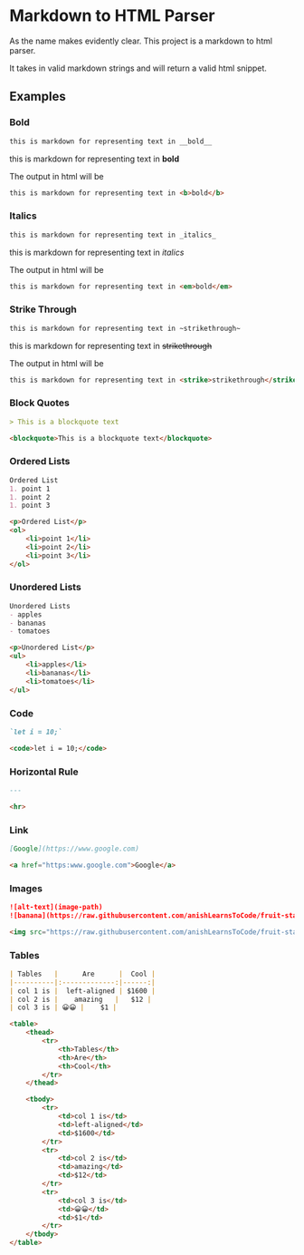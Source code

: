 # Markdown to HTML Parser

As the name makes evidently clear. This project is a markdown to html parser.

It takes in valid markdown strings and will return a valid html snippet.

## Examples

### Bold
```markdown
this is markdown for representing text in __bold__
``` 
this is markdown for representing text in __bold__

The output in html will be 
```html
this is markdown for representing text in <b>bold</b>
```

### Italics
```markdown
this is markdown for representing text in _italics_
``` 
this is markdown for representing text in _italics_

The output in html will be 
```html
this is markdown for representing text in <em>bold</em>
```

### Strike Through
```markdown
this is markdown for representing text in ~strikethrough~
``` 
this is markdown for representing text in ~~strikethrough~~

The output in html will be 
```html
this is markdown for representing text in <strike>strikethrough</strike>
```

### Block Quotes
```markdown
> This is a blockquote text
```

```html
<blockquote>This is a blockquote text</blockquote>
```

### Ordered Lists
```markdown
Ordered List
1. point 1
1. point 2
1. point 3
```

```html
<p>Ordered List</p>
<ol>
    <li>point 1</li>
    <li>point 2</li>
    <li>point 3</li>
</ol>
```

### Unordered Lists
```markdown
Unordered Lists
- apples
- bananas
- tomatoes
```

```html
<p>Unordered List</p>
<ul>
    <li>apples</li>
    <li>bananas</li>
    <li>tomatoes</li>
</ul>
```

### Code
```markdown
`let i = 10;`
```

```html
<code>let i = 10;</code>
```

### Horizontal Rule
```markdown
---
```

```html
<hr>
```

### Link
```markdown
[Google](https://www.google.com)
```

```html
<a href="https:www.google.com">Google</a>
```

### Images
```markdown
![alt-text](image-path)
![banana](https://raw.githubusercontent.com/anishLearnsToCode/fruit-stall-poster/master/assets/banana.jpg)
```

```html
<img src="https://raw.githubusercontent.com/anishLearnsToCode/fruit-stall-poster/master/assets/banana.jpg" alt="banana">
```

### Tables
```markdown
| Tables   |      Are      |  Cool |
|----------|:-------------:|------:|
| col 1 is |  left-aligned | $1600 |
| col 2 is |    amazing   |   $12 |
| col 3 is | 😀😀 |    $1 |
```

```html
<table>
    <thead>
        <tr>
            <th>Tables</th>
            <th>Are</th>
            <th>Cool</th>
        </tr>
    </thead>

    <tbody>
        <tr>
            <td>col 1 is</td>
            <td>left-aligned</td>
            <td>$1600</td>
        </tr>
        <tr>
            <td>col 2 is</td>
            <td>amazing</td>
            <td>$12</td>
        </tr>
        <tr>
            <td>col 3 is</td>
            <td>😀😀</td>
            <td>$1</td>
        </tr>
    </tbody>
</table>
```
